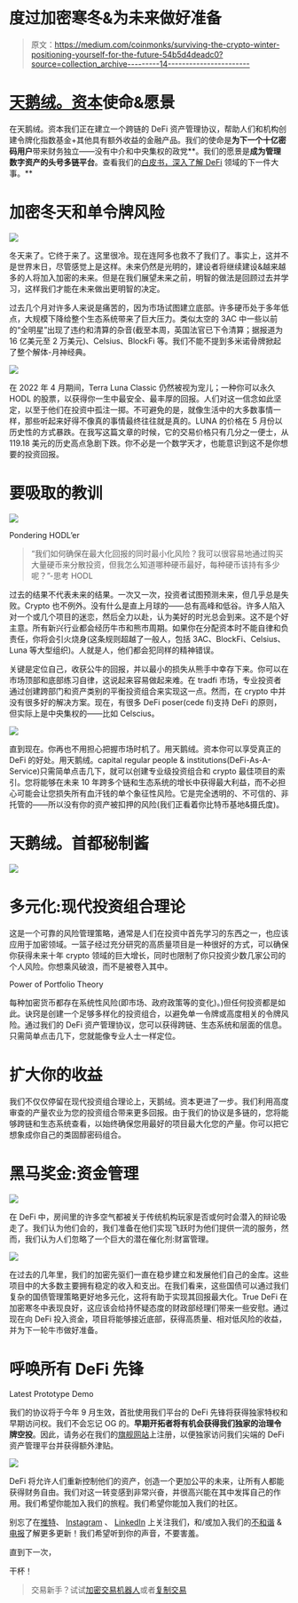 # 度过加密寒冬&为未来做好准备

> 原文：<https://medium.com/coinmonks/surviving-the-crypto-winter-positioning-yourself-for-the-future-54b5d4deadc0?source=collection_archive---------14----------------------->

# [天鹅绒。资本](https://velvet.capital/)使命&愿景

在天鹅绒。资本我们正在建立一个跨链的 DeFi 资产管理协议，帮助人们和机构创建令牌化指数基金+其他具有额外收益的金融产品。我们的使命是**为下一个十亿密码用户**带来财务独立——没有中介和中央集权的政党**。我们的愿景是**成为管理数字资产的头号多链平台**。查看我们的[白皮书，深入了解 DeFi](https://www.notion.so/velvetcapital/Velvet-Capital-Home-ac7c8b9f1ef2443eb378511946c0d522) 领域的下一件大事。**

# 加密冬天和单令牌风险

![](img/24800492432c8d3a08a60cad4b78915d.png)

冬天来了。它终于来了。这里很冷。现在连阿多也救不了我们了。事实上，这并不是世界末日，尽管感觉上是这样。未来仍然是光明的，建设者将继续建设&越来越多的人将加入加密的未来。但是在我们展望未来之前，明智的做法是回顾过去并学习，这样我们才能在未来做出更明智的决定。

过去几个月对许多人来说是痛苦的，因为市场试图建立底部。许多硬币处于多年低点，大规模下降给整个生态系统带来了巨大压力。类似太空的 3AC 中一些以前的“全明星”出现了违约和清算的杂音(截至本周，英国法官已下令清算；据报道为 16 亿美元至 2 万美元)、Celsius、BlockFi 等。我们不能不提到多米诺骨牌掀起了整个解体-月神经典。

![](img/32b025be1738bfa9bd77af57b6fb827b.png)

在 2022 年 4 月期间，Terra Luna Classic 仍然被视为宠儿；一种你可以永久 HODL 的股票，以获得你一生中最安全、最丰厚的回报。人们对这一信念如此坚定，以至于他们在投资中孤注一掷。不可避免的是，就像生活中的大多数事情一样，那些听起来好得不像真的事情最终往往就是真的。LUNA 的价格在 5 月份以历史性的方式暴跌。在我写这篇文章的时候，它的交易价格只有几分之一便士，从 119.18 美元的历史高点急剧下跌。你不必是一个数学天才，也能意识到这不是你想要的投资回报。

# 要吸取的教训

![](img/cf2c05b9c01d912b77088dedef746a6c.png)

Pondering HODL’er

> “我们如何确保在最大化回报的同时最小化风险？我可以很容易地通过购买大量硬币来分散投资，但我怎么知道哪种硬币最好，每种硬币该持有多少呢？”-思考 HODL

过去的结果不代表未来的结果。一次又一次，投资者试图预测未来，但几乎总是失败。Crypto 也不例外。没有什么是直上月球的——总有高峰和低谷。许多人陷入对一个或几个项目的迷恋，然后全力以赴，认为美好的时光总会到来。这不是个好主意。所有新兴行业都会经历牛市和熊市周期。如果你在分配资本时不能自律和负责任，你将会引火烧身(这条规则超越了一般人，包括 3AC、BlockFi、Celsius、Luna 等大型组织)。人就是人，他们都会犯同样的精神错误。

关键是定位自己，收获公牛的回报，并以最小的损失从熊手中幸存下来。你可以在市场顶部和底部练习自律，这说起来容易做起来难。在 tradfi 市场，专业投资者通过创建跨部门和资产类别的平衡投资组合来实现这一点。然而，在 crypto 中并没有很多好的解决方案。现在，有很多 DeFi poser(cede fi)支持 DeFi 的原则，但实际上是中央集权的——比如 Celscius。

![](img/f988d19dd7a701db9f1471edf62d5049.png)

直到现在。你再也不用担心把握市场时机了。用天鹅绒。资本你可以享受真正的 DeFi 的好处。用天鹅绒。capital regular people & institutions(DeFi-As-A-Service)只需简单点击几下，就可以创建专业级投资组合和 crypto 最佳项目的索引。您将能够在未来 10 年跨多个链和生态系统的增长中获得最大利益，而不必担心可能会让您损失所有血汗钱的单个象征性风险。它是完全透明的、不可信的、非托管的——所以没有你的资产被扣押的风险(我们正看着你比特币基地&摄氏度)。

# 天鹅绒。首都秘制酱

![](img/29f33a8faafc2c76b8d5e16e6625e1c8.png)

# 多元化:现代投资组合理论

这是一个可靠的风险管理策略，通常是人们在投资中首先学习的东西之一，也应该应用于加密领域。一篮子经过充分研究的高质量项目是一种很好的方式，可以确保你获得未来十年 crypto 领域的巨大增长，同时也限制了你只投资少数几家公司的个人风险。你想乘风破浪，而不是被卷入其中。

Power of Portfolio Theory

每种加密货币都存在系统性风险(即市场、政府政策等的变化)。)但任何投资都是如此。诀窍是创建一个足够多样化的投资组合，以避免单一令牌或高度相关的令牌风险。通过我们的 DeFi 资产管理协议，您可以获得跨链、生态系统和层面的信息。只需简单点击几下，您就能像专业人士一样定位。

# 扩大你的收益

我们不仅仅停留在现代投资组合理论上，天鹅绒。资本更进了一步。我们利用高度审查的产量农业为您的投资组合带来更多回报。由于我们的协议是多链的，您将能够跨链和生态系统查看，以始终确保您用最好的项目最大化您的产量。你可以把它想象成你自己的类固醇密码组合。

# 黑马奖金:资金管理

![](img/ead4f6f88a123b88af9883c8f0209a83.png)

在 DeFi 中，房间里的许多空气都被关于传统机构玩家是否或何时会潜入的辩论吸走了。我们认为他们会的，我们准备在他们实现飞跃时为他们提供一流的服务，然而，我们认为人们忽略了一个巨大的潜在催化剂:财富管理。

![](img/d930f17b8ff7c572bf0d720b5a22c8ee.png)

在过去的几年里，我们的加密先驱们一直在稳步建立和发展他们自己的金库。这些项目中的大多数主要拥有稳定的收入和支出。在我们看来，这些国债可以通过我们复杂的国债管理策略更好地多元化，这将有助于实现其回报最大化。True DeFi 在加密寒冬中表现良好，这应该会给持怀疑态度的财政部经理们带来一些安慰。通过现在向 DeFi 投入资金，项目将能够接近底部，获得高质量、相对低风险的收益，并为下一轮牛市做好准备。

# 呼唤所有 DeFi 先锋

Latest Prototype Demo

我们的协议将于今年 9 月生效，首批使用我们平台的 DeFi 先锋将获得独家特权和早期访问权。我们不会忘记 OG 的。**早期开拓者将有机会获得我们独家的治理令牌空投**。因此，请务必在我们的[旗舰网站](https://home.velvet.capital/defi)上注册，以便独家访问我们尖端的 DeFi 资产管理平台并获得额外津贴。

![](img/d1a6db87668b5b064558fff0c7f53a7a.png)

DeFi 将允许人们重新控制他们的资产，创造一个更加公平的未来，让所有人都能获得财务自由。我们对这一转变感到非常兴奋，并很高兴能在其中发挥自己的作用。我们希望你能加入我们的旅程。我们希望你能加入我们的社区。

别忘了在[推特](https://twitter.com/Velvet_Capital)、 [Instagram](http://instagram.com/velvet.capital) 、 [LinkedIn](https://www.linkedin.com/company/31423126/admin/) 上关注我们，和/或加入我们的[不和谐](https://discord.gg/heXYgFZuGw) & [电报](https://t.me/velvetcapital)了解更多更新！我们希望听到你的声音，不要害羞。

直到下一次，

干杯！

> 交易新手？试试[加密交易机器人](/coinmonks/crypto-trading-bot-c2ffce8acb2a)或者[复制交易](/coinmonks/top-10-crypto-copy-trading-platforms-for-beginners-d0c37c7d698c)